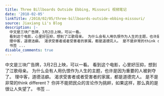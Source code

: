 ```yaml
---
title: Three Billboards Outside Ebbing, Missouri 视频笔记
date: '2018-02-05'
linkTitle: /2018/02/05/three-billboards-outside-ebbing-missouri/
source: Jiaxiang Li's Blog
description: |-
  中文是三块广告牌，3月2日上映，可以一看。
  看到这个电影，心里好压抑，想到了江歌母亲。 为什么会有人用仇恨作为人生的主题，也许是因为重要的人被剥夺了。
  理中客，道德洁癖。 渴求受害者或者受害者的家属，都是道德完人。 是不是非常的think different？ 你并不能把民众的言论作为挑衅，如果这样，那么真的是很让人失望了。
  书签 ...
disable_comments: true
---
```

中文是三块广告牌，3月2日上映，可以一看。
看到这个电影，心里好压抑，想到了江歌母亲。 为什么会有人用仇恨作为人生的主题，也许是因为重要的人被剥夺了。
理中客，道德洁癖。 渴求受害者或者受害者的家属，都是道德完人。 是不是非常的think different？ 你并不能把民众的言论作为挑衅，如果这样，那么真的是很让人失望了。
书签 ...